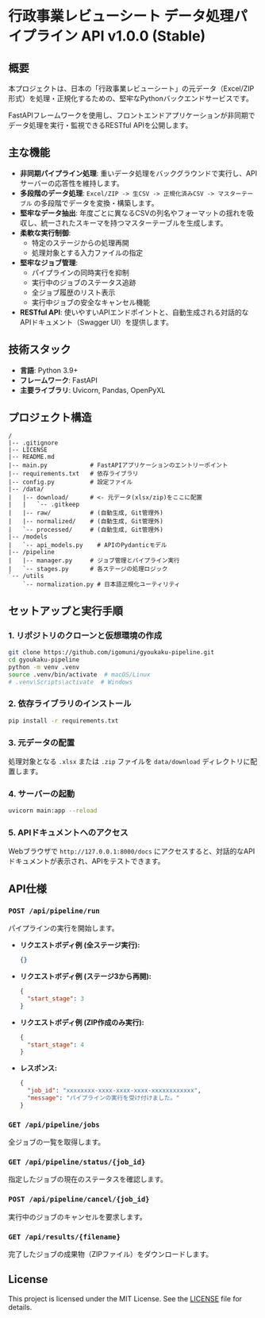 # 行政事業レビューシート データ処理パイプライン API v1.0.0 (Stable)

## 概要

本プロジェクトは、日本の「行政事業レビューシート」の元データ（Excel/ZIP形式）を処理・正規化するための、堅牢なPythonバックエンドサービスです。

FastAPIフレームワークを使用し、フロントエンドアプリケーションが非同期でデータ処理を実行・監視できるRESTful APIを公開します。

## 主な機能

- **非同期パイプライン処理**: 重いデータ処理をバックグラウンドで実行し、APIサーバーの応答性を維持します。
- **多段階のデータ処理**: `Excel/ZIP -> 生CSV -> 正規化済みCSV -> マスターテーブル` の多段階でデータを変換・構築します。
- **堅牢なデータ抽出**: 年度ごとに異なるCSVの列名やフォーマットの揺れを吸収し、統一されたスキーマを持つマスターテーブルを生成します。
- **柔軟な実行制御**:
    - 特定のステージからの処理再開
    - 処理対象とする入力ファイルの指定
- **堅牢なジョブ管理**:
    - パイプラインの同時実行を抑制
    - 実行中のジョブのステータス追跡
    - 全ジョブ履歴のリスト表示
    - 実行中ジョブの安全なキャンセル機能
- **RESTful API**: 使いやすいAPIエンドポイントと、自動生成される対話的なAPIドキュメント（Swagger UI）を提供します。

## 技術スタック

- **言語**: Python 3.9+
- **フレームワーク**: FastAPI
- **主要ライブラリ**: Uvicorn, Pandas, OpenPyXL

## プロジェクト構造

```
/
|-- .gitignore
|-- LICENSE
|-- README.md
|-- main.py            # FastAPIアプリケーションのエントリーポイント
|-- requirements.txt   # 依存ライブラリ
|-- config.py          # 設定ファイル
|-- /data/
|   |-- download/      # <- 元データ(xlsx/zip)をここに配置
|   |   `-- .gitkeep
|   |-- raw/           # (自動生成, Git管理外)
|   |-- normalized/    # (自動生成, Git管理外)
|   `-- processed/     # (自動生成, Git管理外)
|-- /models
|   `-- api_models.py    # APIのPydanticモデル
|-- /pipeline
|   |-- manager.py     # ジョブ管理とパイプライン実行
|   `-- stages.py      # 各ステージの処理ロジック
`-- /utils
    `-- normalization.py # 日本語正規化ユーティリティ
```

## セットアップと実行手順

### 1. リポジトリのクローンと仮想環境の作成
```bash
git clone https://github.com/igomuni/gyoukaku-pipeline.git
cd gyoukaku-pipeline
python -m venv .venv
source .venv/bin/activate  # macOS/Linux
# .venv\Scripts\activate  # Windows
```

### 2. 依存ライブラリのインストール
```bash
pip install -r requirements.txt
```

### 3. 元データの配置
処理対象となる `.xlsx` または `.zip` ファイルを `data/download` ディレクトリに配置します。

### 4. サーバーの起動
```bash
uvicorn main:app --reload
```

### 5. APIドキュメントへのアクセス
Webブラウザで `http://127.0.0.1:8000/docs` にアクセスすると、対話的なAPIドキュメントが表示され、APIをテストできます。

## API仕様

### `POST /api/pipeline/run`
パイプラインの実行を開始します。

- **リクエストボディ例 (全ステージ実行):**
  ```json
  {}
  ```
- **リクエストボディ例 (ステージ3から再開):**
  ```json
  {
    "start_stage": 3
  }
  ```
- **リクエストボディ例 (ZIP作成のみ実行):**
  ```json
  {
    "start_stage": 4
  }
  ```
- **レスポンス:**
  ```json
  {
    "job_id": "xxxxxxxx-xxxx-xxxx-xxxx-xxxxxxxxxxxx",
    "message": "パイプラインの実行を受け付けました。"
  }
  ```

### `GET /api/pipeline/jobs`
全ジョブの一覧を取得します。

### `GET /api/pipeline/status/{job_id}`
指定したジョブの現在のステータスを確認します。

### `POST /api/pipeline/cancel/{job_id}`
実行中のジョブのキャンセルを要求します。

### `GET /api/results/{filename}`
完了したジョブの成果物（ZIPファイル）をダウンロードします。

## License

This project is licensed under the MIT License. See the [LICENSE](LICENSE) file for details.
